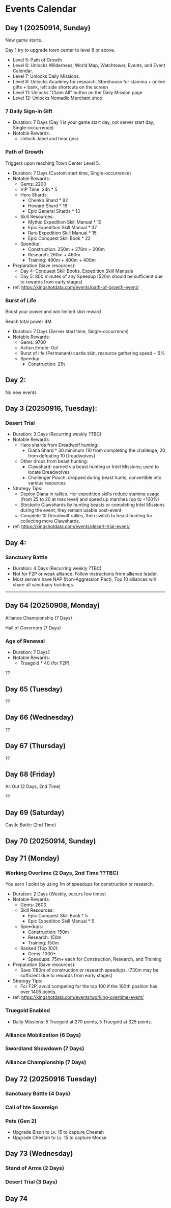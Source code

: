 # Events Calendar

## Day 1 (20250914, Sunday)

New game starts.

Day 1 try to upgrade town center to level 8 or above.

- Level 5: Path of Growth
- Level 6: Unlocks Wilderness, World Map, Watchtower, Events, and Event Calendar.
- Level 7: Unlocks Daily Missions.
- Level 8: Unlocks Academy for research, Storehouse for stamina + online gifts + bank, left side shortcuts on the screen
- Level 11: Unlocks "Claim All" button on the Daily Mission page
- Level 12: Unlocks Nomadic Merchant shop.

### 7 Daily Sign-in Gift

- Duration: 7 Days (Day 1 is your game start day, not server start day, Single-occurrence)
- Notable Rewards:
  - Unlock Jabel and hear gear

### Path of Growth

Triggers upon reaching Town Center Level 5.

- Duration: 7 Days (Custom start time, Single-occurrence)
- Notable Rewards:
  - Gems: 2200
  - VIP Time: 24h * 5
  - Hero Shards:
    - Chenko Shard * 92
    - Howard Shard * 16
    - Epic General Shards * 13
  - Skill Resources:
    - Mythic Expedition Skill Manual * 10
    - Epic Expedition Skill Manual * 37
    - Rare Expedition Skill Manual * 15
    - Epic Conquest Skill Book * 22
  - Speedup:
    - Construction: 250m + 270m + 200m
    - Research: 260m + 460m
    - Training: 490m + 400m + 400m
- Preparation (Save resources):
  - Day 4: Conquest Skill Books, Expedition Skill Manuals
  - Day 5: 800 minutes of any Speedup (520m should be sufficient due to rewards from early stages)
- ref: https://kingshotdata.com/events/path-of-growth-event/

### Burst of Life

Boost your power and win limited skin reward

Reach total power 4M

- Duration: 7 Days (Server start time, Single-occurrence)
- Notable Rewards:
  - Gems: 9700
  - Action Emote: Go!
  - Burst of life (Permanent) castle skin, resource gathering speed + 5%
  - Speedup:
    - Construction: 21h

## Day 2:

No new events

## Day 3 (20250916, Tuesday):

### Desert Trial

- Duration: 3 Days (Recurring weekly ?TBC)
- Notable Rewards:
  - Hero shards from Dreadwolf hunting:
    - Diana Shard * 30 minimum (10 from completing the challenge, 20 from defeating 10 Dreadwolves)
  - Other drops from beast hunting:
    - Clawshard: earned via beast hunting or Intel Missions; used to locate Dreadwolves
    - Challenger Pouch: dropped during beast hunts; convertible into various resources
- Strategy Tips:
  - Deploy Diana in rallies. Her expedition skills reduce stamina usage (from 25 to 20 at max level) and speed up marches (up to +100%)
  - Stockpile Clawshards by hunting beasts or completing Intel Missions during the event; they remain usable post-event
  - Complete 10 Dreadwolf rallies, then switch to beast hunting for collecting more Clawshards.
- ref: https://kingshotdata.com/events/desert-trial-event/

## Day 4:

### Sanctuary Battle

- Duration: 4 Days (Recurring weekly ?TBC)
- Not for F2P or weak alliance. Follow instructions from alliance leader.
- Most servers have NAP (Non-Aggression Pact), Top 10 alliances will share all sanctuary buildings.

---

## Day 64 (20250908, Monday)

Alliance Championship (7 Days)

Hall of Governors (7 Days)

### Age of Renewal

- Duration: 7 Days?
- Notable Rewards:
  - Truegold * 40 (for F2P)

??

## Day 65 (Tuesday)

??

## Day 66 (Wednesday)

??

## Day 67 (Thursday)

??

## Day 68 (Friday)

All Out (2 Days, 2nd Time)

??

## Day 69 (Saturday)

Castle Battle (2nd Time)

## Day 70 (20250914, Sunday)

## Day 71 (Monday)

### Working Overtime (2 Days, 2nd Time ??TBC)

You earn 1 point by using 1m of speedups for construction or research.

- Duration: 2 Days (Weekly, occurs few times)
- Notable Rewards:
  - Gems: 2600
  - Skill Resources:
    - Epic Conquest Skill Book * 5
    - Epic Expedition Skill Manual * 5
  - Speedups:
    - Construction: 150m
    - Research: 150m
    - Training: 150m
  - Ranked (Top 100):
    - Gems: 1000+
    - Speedups: 75m+ each for Construction, Research, and Training
- Preparation (Save resources):
  - Save 1180m of construction or research speedups. (730m may be sufficient due to rewards from early stages)
- Strategy Tips:
  - For F2P, avoid competing for the top 100 if the 100th position has over 1405 points.
- ref: https://kingshotdata.com/events/working-overtime-event/

### Truegold Enabled

- Daily Missions: 5 Truegold at 270 points, 5 Truegold at 325 points.

### Alliance Mobilization (6 Days)

### Swordland Showdown (7 Days)

### Alliance Championship (7 Days)

## Day 72 (20250916 Tuesday)

### Sanctuary Battle (4 Days)

### Call of hte Sovereign

### Pets (Gen 2)

- Upgrade Bison to Lv. 15 to capture Cheetah
- Upgrade Cheetah to Lv. 15 to capture Moose

## Day 73 (Wednesday)

### Stand of Arms (2 Days)

### Desert Trial (3 Days)

## Day 74
